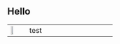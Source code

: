 ## **Hello**
<table style="border:none"; style="width:100%">
<colgroup>
    <col span="1" style="width: 15%;">
    <col span="1" style="width: 70%;">
</colgroup>

<tbody>
    <tr>
        <td> <img src="https://github.com/Johnchauyu/johnchauyu/blob/main/CuteShiba.gif" width="45%" height="45%"/> </td>
        <td> test</td>
    </tr>
</tbody>
</table>


<!--
**Johnchauyu/johnchauyu** is a ✨ _special_ ✨ repository because its `README.md` (this file) appears on your GitHub profile.

Here are some ideas to get you started:

- 🔭 I’m currently working on ...
- 🌱 I’m currently learning ...
- 👯 I’m looking to collaborate on ...
- 🤔 I’m looking for help with ...
- 💬 Ask me about ...
- 📫 How to reach me: ...
- 😄 Pronouns: ...
- ⚡ Fun fact: ...
-->

